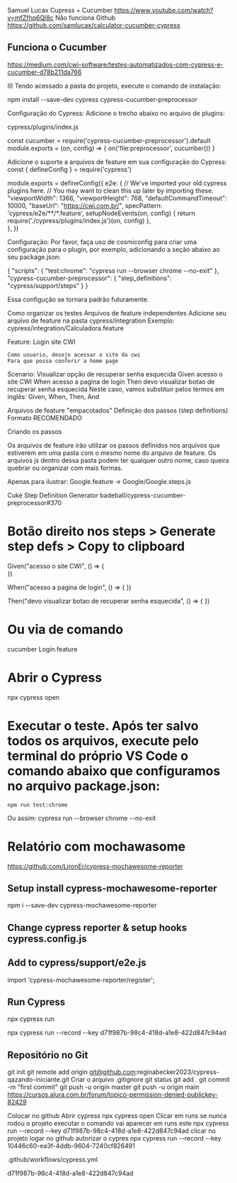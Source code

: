 Samuel Lucax Cupress + Cucumber
https://www.youtube.com/watch?v=mfZfhp6Ql8c
Não funciona Github
https://github.com/samlucax/calculator-cucumber-cypress

## Funciona o Cucumber
https://medium.com/cwi-software/testes-automatizados-com-cypress-e-cucumber-d78b211da766

II) Tendo acessado a pasta do projeto, execute o comando de instalação:

npm install --save-dev cypress cypress-cucumber-preprocessor

Configuração do Cypress:
Adicione o trecho abaixo no arquivo de plugins:

cypress/plugins/index.js

const cucumber = require('cypress-cucumber-preprocessor').default
module.exports = (on, config) => {
  on('file:preprocessor', cucumber())
}

Adicione o suporte a arquivos de feature em sua configuração do Cypress:
const { defineConfig } = require('cypress')

module.exports = defineConfig({
  e2e: {
    // We've imported your old cypress plugins here.
    // You may want to clean this up later by importing these.
    "viewportWidth": 1366,
    "viewportHeight": 768,
    "defaultCommandTimeout": 10000,
    "baseUrl": "https://cwi.com.br/",
    specPattern: 'cypress/e2e/**/*.feature',
    setupNodeEvents(on, config) {
      return require('./cypress/plugins/index.js')(on, config)
    },    
  },
})

Configuração:
Por favor, faça uso de cosmiconfig para criar uma configuração para o plugin, por exemplo, adicionando a seção abaixo ao seu package.json:

{
    "scripts": {
        "test:chrome": "cypress run --browser chrome --no-exit"
    },
    "cypress-cucumber-preprocessor": {
        "step_definitions": "cypress/support/steps"
    }
}

Essa configução se tornara padrão futuramente.

Como organizar os testes
Arquivos de feature independentes
Adicione seu arquivo de feature na pasta cypress/integration Exemplo: cypress/integration/Calculadora.feature

  Feature: Login site CWI

    Como usuario, desejo acessar o site da cwi
    Para que possa conferir a home page

 Scenario: Visualizar opção de recuperar senha esquecida
        Given acesso o site CWI
        When acesso a pagina de login
        Then devo visualizar botao de recuperar senha esquecida
Neste caso, vamos substituir pelos termos em inglês: Given, When, Then, And

Arquivos de feature "empacotados"
Definição dos passos (step definitions)
Formato RECOMENDADO

Criando os passos

Os arquivos de feature irão utilizar os passos definidos nos arquivos que estiverem em uma pasta com o mesmo nome do arquivo de feature. Os arquivos js dentro dessa pasta podem ter qualquer outro nome, caso queira quebrar ou organizar com mais formas.

Apenas para ilustrar: Google.feature -> Google/Google.steps.js

Cuke Step Definition Generator badeball/cypress-cucumber-preprocessor#370

# Botão direito nos steps > Generate step defs > Copy to clipboard
Given("acesso o site CWI", () => {   
})

When("acesso a pagina de login", () => {
})

Then("devo visualizar botao de recuperar senha esquecida", () => {
})


#  Ou via de comando
cucumber Login.feature

#  Abrir o Cypress
npx cypress open

# Executar o teste. Após ter salvo todos os arquivos, execute pelo terminal do próprio VS Code o comando abaixo que configuramos no arquivo package.json:
    npm run test:chrome

Ou assim:
    cypress run --browser chrome --no-exit

# Relatório com mochawasome
https://github.com/LironEr/cypress-mochawesome-reporter

## Setup install cypress-mochawesome-reporter
npm i --save-dev cypress-mochawesome-reporter

## Change cypress reporter & setup hooks cypress.config.js

## Add to cypress/support/e2e.js
import 'cypress-mochawesome-reporter/register';

## Run Cypress
npx cypress run
 
 npx cypress run --record --key d71f987b-98c4-418d-a1e8-422d847c94ad


## Repositório no Git
git init
git remote add origin git@github.com:reginabecker2023/cypress-qazando-iniciante.git
Criar o arquivo .gitignore
git status
git add .
git commit -m "first commit"
git push -u origin master
git push -u origin main
https://cursos.alura.com.br/forum/topico-permission-denied-publickey-82429

Colocar no github
Abrir cypress
npx cypress open
Clicar em runs
se nunca rodou o projeto executar o comando
vai aparecer em runs este
npx cypress run --record --key d71f987b-98c4-418d-a1e8-422d847c94ad
clicar no projeto
logar no github
autorizar o cypres
npx cypress run --record --key 10446c60-ea3f-4ddb-9604-7240cf826491

.github/workflows/cypress.yml

d71f987b-98c4-418d-a1e8-422d847c94ad

